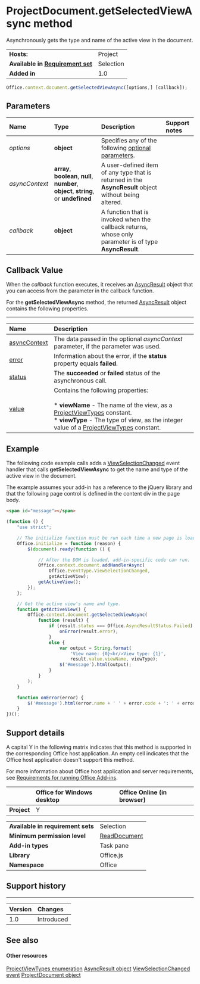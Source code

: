 

# ProjectDocument.getSelectedViewAsync method
Asynchronously gets the type and name of the active view in the document.

|||
|:-----|:-----|
|**Hosts:**|Project|
|**Available in [Requirement set](../../docs/overview/specify-office-hosts-and-api-requirements.md)**|Selection|
|**Added in**|1.0|

```js
Office.context.document.getSelectedViewAsync([options,] [callback]);
```


## Parameters



|**Name**|**Type**|**Description**|**Support notes**|
|:-----|:-----|:-----|:-----|
| _options_|**object**|Specifies any of the following [optional parameters](../../docs/develop/asynchronous-programming-in-office-add-ins.md#passing-optional-parameters-to-asynchronous-methods).||
| _asyncContext_|**array**,  **boolean**,  **null**,  **number**,  **object**, **string**, or  **undefined**|A user-defined item of any type that is returned in the  **AsyncResult** object without being altered.||
| _callback_|**object**|A function that is invoked when the callback returns, whose only parameter is of type  **AsyncResult**.||

## Callback Value

When the  _callback_ function executes, it receives an [AsyncResult](/reference/shared/asyncresult.md) object that you can access from the parameter in the callback function.

For the  **getSelectedViewAsync** method, the returned [AsyncResult](/reference/shared/asyncresult.md) object contains the following properties.


****


|**Name**|**Description**|
|:-----|:-----|
|[asyncContext](/reference/shared/asyncresult.asynccontext.md)|The data passed in the optional  _asyncContext_ parameter, if the parameter was used.|
|[error](/reference/shared/asyncresult.error.md)|Information about the error, if the  **status** property equals **failed**.|
|[status](/reference/shared/asyncresult.status.md)|The  **succeeded** or **failed** status of the asynchronous call.|
|[value](/reference/shared/asyncresult.value.md)|Contains the following properties:<br/><br/><div>* **viewName** - The name of the view, as a [ProjectViewTypes](/reference/shared/projectviewtypes-enumeration.md) constant.<br/>* **viewType** - The type of view, as the integer value of a [ProjectViewTypes](/reference/shared/projectviewtypes-enumeration.md) constant.</div>|

## Example

The following code example calls adds a [ViewSelectionChanged](/reference/shared/projectdocument.viewselectionchanged.event.md) event handler that calls **getSelectedViewAsync** to get the name and type of the active view in the document.

The example assumes your add-in has a reference to the jQuery library and that the following page control is defined in the content div in the page body.




```HTML
<span id="message"></span>
```




```js
(function () {
    "use strict";

    // The initialize function must be run each time a new page is loaded.
    Office.initialize = function (reason) {
        $(document).ready(function () {

            // After the DOM is loaded, add-in-specific code can run.
            Office.context.document.addHandlerAsync(
                Office.EventType.ViewSelectionChanged,
                getActiveView);
            getActiveView();
        });
    };

    // Get the active view's name and type.
    function getActiveView() {
        Office.context.document.getSelectedViewAsync(
            function (result) {
                if (result.status === Office.AsyncResultStatus.Failed) {
                    onError(result.error);
                }
                else {
                    var output = String.format(
                        'View name: {0}<br/>View type: {1}',
                        result.value.viewName, viewType);
                    $('#message').html(output);
                }
            }
        );
    }

    function onError(error) {
        $('#message').html(error.name + ' ' + error.code + ': ' + error.message);
    }
})();
```


## Support details


A capital Y in the following matrix indicates that this method is supported in the corresponding Office host application. An empty cell indicates that the Office host application doesn't support this method.

For more information about Office host application and server requirements, see [Requirements for running Office Add-ins](../../docs/overview/requirements-for-running-office-add-ins.md).


||**Office for Windows desktop**|**Office Online (in browser)**|
|:-----|:-----|:-----|
|**Project**|Y||

|||
|:-----|:-----|
|**Available in requirement sets**|Selection|
|**Minimum permission level**|[ReadDocument](../../docs/develop/requesting-permissions-for-api-use-in-content-and-task-pane-add-ins.md)|
|**Add-in types**|Task pane|
|**Library**|Office.js|
|**Namespace**|Office|

## Support history



****


|**Version**|**Changes**|
|:-----|:-----|
|1.0|Introduced|

## See also



#### Other resources


[ProjectViewTypes enumeration](/reference/shared/projectviewtypes-enumeration.md)
[AsyncResult object](/reference/shared/asyncresult.md)
[ViewSelectionChanged event](/reference/shared/projectdocument.viewselectionchanged.event.md)
[ProjectDocument object](/reference/shared/projectdocument.projectdocument.md)

